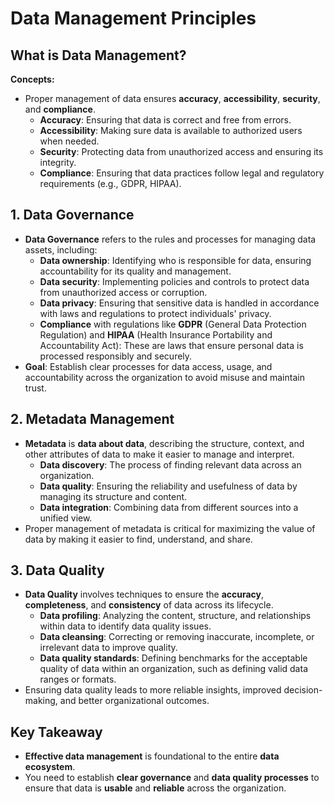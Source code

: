 # Data Management Principles

## What is Data Management?

**Concepts:**
- Proper management of data ensures **accuracy**, **accessibility**, **security**, and **compliance**.
  - **Accuracy**: Ensuring that data is correct and free from errors.
  - **Accessibility**: Making sure data is available to authorized users when needed.
  - **Security**: Protecting data from unauthorized access and ensuring its integrity.
  - **Compliance**: Ensuring that data practices follow legal and regulatory requirements (e.g., GDPR, HIPAA).

## 1. Data Governance
- **Data Governance** refers to the rules and processes for managing data assets, including:
  - **Data ownership**: Identifying who is responsible for data, ensuring accountability for its quality and management.
  - **Data security**: Implementing policies and controls to protect data from unauthorized access or corruption.
  - **Data privacy**: Ensuring that sensitive data is handled in accordance with laws and regulations to protect individuals' privacy.
  - **Compliance** with regulations like **GDPR** (General Data Protection Regulation) and **HIPAA** (Health Insurance Portability and Accountability Act): These are laws that ensure personal data is processed responsibly and securely.
- **Goal**: Establish clear processes for data access, usage, and accountability across the organization to avoid misuse and maintain trust.

## 2. Metadata Management
- **Metadata** is **data about data**, describing the structure, context, and other attributes of data to make it easier to manage and interpret.
  - **Data discovery**: The process of finding relevant data across an organization.
  - **Data quality**: Ensuring the reliability and usefulness of data by managing its structure and content.
  - **Data integration**: Combining data from different sources into a unified view.
- Proper management of metadata is critical for maximizing the value of data by making it easier to find, understand, and share.

## 3. Data Quality
- **Data Quality** involves techniques to ensure the **accuracy**, **completeness**, and **consistency** of data across its lifecycle.
  - **Data profiling**: Analyzing the content, structure, and relationships within data to identify data quality issues.
  - **Data cleansing**: Correcting or removing inaccurate, incomplete, or irrelevant data to improve quality.
  - **Data quality standards**: Defining benchmarks for the acceptable quality of data within an organization, such as defining valid data ranges or formats.
- Ensuring data quality leads to more reliable insights, improved decision-making, and better organizational outcomes.

## Key Takeaway
- **Effective data management** is foundational to the entire **data ecosystem**.
- You need to establish **clear governance** and **data quality processes** to ensure that data is **usable** and **reliable** across the organization.
